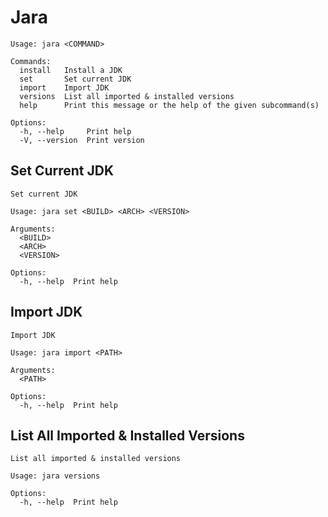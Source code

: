 # Jara

```
Usage: jara <COMMAND>

Commands:
  install   Install a JDK
  set       Set current JDK
  import    Import JDK
  versions  List all imported & installed versions
  help      Print this message or the help of the given subcommand(s)

Options:
  -h, --help     Print help
  -V, --version  Print version
```

## Set Current JDK
```
Set current JDK

Usage: jara set <BUILD> <ARCH> <VERSION>

Arguments:
  <BUILD>
  <ARCH>
  <VERSION>

Options:
  -h, --help  Print help
```

## Import JDK
```
Import JDK

Usage: jara import <PATH>

Arguments:
  <PATH>

Options:
  -h, --help  Print help
```

## List All Imported & Installed Versions
```
List all imported & installed versions

Usage: jara versions

Options:
  -h, --help  Print help
```
